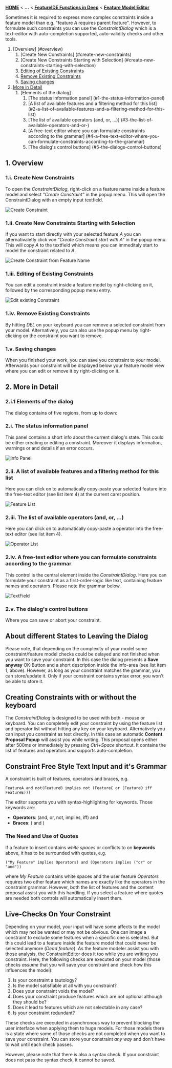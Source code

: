 <!-- Breadcrumb -->
[**HOME**](https://github.com/tthuem/FeatureIDE/wiki) < **...** < [**FeatureIDE Functions in Deep**](https://github.com/tthuem/FeatureIDE/wiki/FeatureIDE-Functions-in-Deep) < [**Feature Model Editor**](https://github.com/tthuem/FeatureIDE/wiki/Feature-Model-Editor)

<!-- Introduction -->
Sometimes it is required to express more complex constraints inside a feature model than e.g. "feature *A* requires parent feature". However, to formulate such constraints you can use the *ConstraintDialog* which is a text-editor with auto-completion supported, auto-validity checks and other tools. 

<!-- Outline -->
1. [Overview] (#overview)
	1. [Create New Constraints] (#create-new-constraints)
	2. [Create New Constraints Starting with Selection] (#create-new-constraints-starting-with-selection)
	3. [Editing of Existing Constraints](#editing-of-existing-constraints)
	4. [Remove Existing Constraints](#remove-existing-constraints)
	5. [Saving changes](#saving-changes)
2. [More in Detail](#more-in-detail)
	1. [Elements of the dialog]
		1. [The status information panel] (#1-the-status-information-panel)
		2. [A list of available features and a filtering method for this list] (#2-a-list-of-available-features-and-a-filtering-method-for-this-list)
		3. [The list of available operators (and, or, ...)] (#3-the-list-of-available-operators-and-or-)
		4. [A free-text editor where you can formulate constraints according to the grammar] (#4-a-free-text-editor-where-you-can-formulate-constraints-according-to-the-grammar)
		5. [The dialog's control buttons] (#5-the-dialogs-control-buttons)

<!-- Content -->

## 1. Overview

### 1.i. Create New Constraints
To open the *ConstraintDialog*, right-click on a feature name inside a feature model and select *"Create Constraint"* in the popup menu. This will open the ConstraintDialog with an empty input textfield. 

![Create Constraint](https://raw.githubusercontent.com/wiki/tthuem/FeatureIDE/Assets/ConstraintDialog/CreateConstraintNoRef.png)

### 1.ii. Create New Constraints Starting with Selection
If you want to start directly with your selected feature *A* you can alternativaletly click von *"Create Constraint start with *A*"* in the popup menu. This will copy *A* to the textfield which means you can immeditaly start to model the constraint related to *A*. 

![Create Constraint from Feature Name](https://raw.githubusercontent.com/wiki/tthuem/FeatureIDE/Assets/ConstraintDialog/CreateConstraint.png)

### 1.iii. Editing of Existing Constraints
You can edit a constraint inside a feature model by right-clicking on it, followed by the corresponding popup menu entry.

![Edit existing Constraint](https://raw.githubusercontent.com/wiki/tthuem/FeatureIDE/Assets/ConstraintDialog/EditConstraint.png)

### 1.iv. Remove Existing Constraints
By hitting *DEL* on your keyboard you can remove a selected constraint from your model. Alternatively, you can also use the popup menu by right-clicking on the constraint you want to remove.

### 1.v. Saving changes
When you finished your work, you can save you constraint to your model. Afterwards your constraint will be displayed below your feature model view where you can edit or remove it by right-clicking on it.

## 2. More in Detail

### 2.i.1 Elements of the dialog
The dialog contains of five regions, from up to down: 


### 2.i. The status information panel
This panel contains a short info about the current dialog's state. This could be either creating or editing a constraint. Moreover it displays information, warnings or and details if an error occurs.

![Info Panel](https://raw.githubusercontent.com/wiki/tthuem/FeatureIDE/Assets/ConstraintDialog/InfoPanel.png)


### 2.ii. A list of available features and a filtering method for this list 
Here you can click on to automatically copy-paste your selected feature into the free-text editor (see list item 4) at the current caret position. 

![Feature List](https://raw.githubusercontent.com/wiki/tthuem/FeatureIDE/Assets/ConstraintDialog/FeatureList.png)


### 2.iii. The list of available operators (and, or, ...)
Here you can click on to automatically copy-paste a operator into the free-text editor (see list item 4).

![Operator List](https://raw.githubusercontent.com/wiki/tthuem/FeatureIDE/Assets/OperatorList.png)

### 2.iv. A free-text editor where you can formulate constraints according to the grammar
This control is the central element inside the *ConstraintDialog*. Here you can formulate your constraint as a first-order-logic like text, containing feature names and operators. Please note the grammar below.

![TextField](https://raw.githubusercontent.com/wiki/tthuem/FeatureIDE/Assets/ConstraintDialog/ConstraintDialogText.png)


### 2.v. The dialog's control buttons
Where you can save or abort your constraint. 

## About different States to Leaving the Dialog
Please note, that depending on the complexity of your model some constraint/feature model checks could be delayed and not finished when you want to save your constraint. In this case the dialog presents a **Save anyway** OK-Button and a short description inside the info-area (see list item 1, above). However, as long as your constraint matches the grammar, you can store/update it. Only if your constraint contains syntax error, you won't be able to store it.

## Creating Constraints with or without the keyboard
The *ConstraintDialog* is designed to be used with both - mouse or keyboard. You can completely edit your constraint by using the feature list and operator list without hitting any key on your keyboard. Alternatively you can input you constraint as text directly. In this case an automatic **Content Proposal Popup** will assist you while writing. This proposal opens either after 500ms or immediately by pressing *Ctrl+Space* shortcut. It contains the list of features and operators and supports auto-completion.

## Constraint Free Style Text Input and it's Grammar	
A constraint is built of features, operators and braces, e.g. 

```FeatureA and not(FeatureB implies not (FeatureC or (FeatureD iff FeatureE)))```

The editor supports you with syntax-highlighting for keywords. Those keywords are:

* **Operators**: (and, or, not, implies, iff) and
* **Braces**: ( and )

### The Need and Use of Quotes
If a feature to insert contains *white spaces* or conflicts to on **keywords** above, it has to be surrounded with quotes, e.g. 

```("My Feature" implies Operators) and (Operators implies ("or" or "and"))``` 

where *My Feature* contains white spaces and the user feature *Operators* requires two other feature which names are exactly like the operators in the constraint grammar. However, both the list of features and the content proposal assist you with this handling. If you select a feature where quotes are needed both controls will automatically insert them.

## Live-Checks On Your Constraint	
Depending on your model, your input will have some affects to the model which may not be wanted or may not be obvious. One can image a constraint to exclude some features when a specific one is selected. But this could lead to a feature inside the feature model that could never be selected anymore (*Dead feature*). As the feature modeler assist you with those analysis, the ConstraintEditor does it too while you are writing you constraint. Here, the following checks are executed on your model (those checks *assume* that you will save your constraint and check how this influences the model):

1. Is your constraint a tautology?
2. Is the model satisfiable at all with you constraint?
3. Does your constraint voids the model?
4. Does your constraint produce features which are not optional although they should be?
5. Does it lead to features which are not selectable in any case?
6. Is your constraint redundant?

These checks are executed in asynchronous way to prevent blocking the user interface when applying them to huge models. For those models there is a state where some of those checks are not completed when you want to save your constraint. You can store your constraint *any way* and don't have to wait until each check passes. 

However, please note that there is also a syntax check. If your constraint does not pass the syntax check, it cannot be saved. 